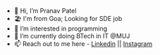 - 👋 Hi, I’m Pranav Patel
- 🏖️ I'm from Goa; Looking for SDE job
- 👀 I’m interested in programming
- 🌱 I’m currently doing BTech in IT @MUJ
- 📫 Reach out to me here - [Linkedin](https://www.linkedin.com/in/pranavjpatel8/) || [Instagram](https://www.instagram.com/pra.nnavv/)

<!---
pranavpatel08/pranavpatel08 is a ✨ special ✨ repository because its `README.md` (this file) appears on your GitHub profile.
You can click the Preview link to take a look at your changes.
--->
